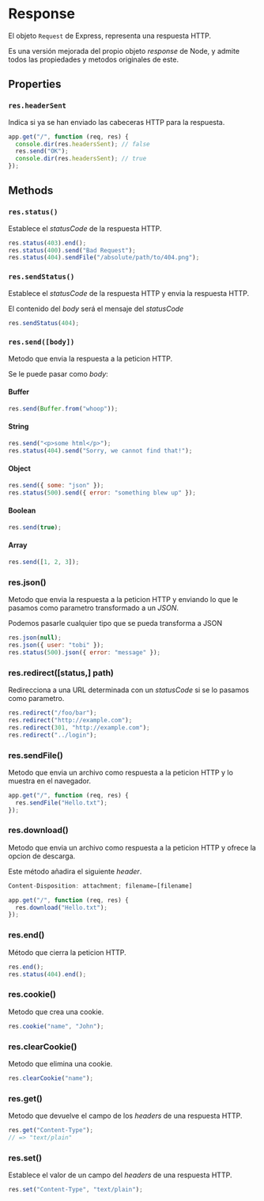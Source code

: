 # Response

El objeto `Request` de Express, representa una respuesta HTTP.

Es una versión mejorada del propio objeto _response_ de Node, y admite todos las propiedades y metodos originales de este.

## Properties

### `res.headerSent`

Indica si ya se han enviado las cabeceras HTTP para la respuesta.

```js
app.get("/", function (req, res) {
  console.dir(res.headersSent); // false
  res.send("OK");
  console.dir(res.headersSent); // true
});
```

## Methods

### `res.status()`

Establece el _statusCode_ de la respuesta HTTP.

```js
res.status(403).end();
res.status(400).send("Bad Request");
res.status(404).sendFile("/absolute/path/to/404.png");
```

### `res.sendStatus()`

Establece el _statusCode_ de la respuesta HTTP y envia la respuesta HTTP.

El contenido del _body_ será el mensaje del _statusCode_

```js
res.sendStatus(404);
```

### `res.send([body])`

Metodo que envia la respuesta a la peticion HTTP.

Se le puede pasar como _body_:

#### Buffer

```js
res.send(Buffer.from("whoop"));
```

#### String

```js
res.send("<p>some html</p>");
res.status(404).send("Sorry, we cannot find that!");
```

#### Object

```js
res.send({ some: "json" });
res.status(500).send({ error: "something blew up" });
```

#### Boolean

```js
res.send(true);
```

#### Array

```js
res.send([1, 2, 3]);
```

### res.json()

Metodo que envia la respuesta a la peticion HTTP y enviando lo que le pasamos como parametro transformado a un _JSON_.

Podemos pasarle cualquier tipo que se pueda transforma a JSON

```js
res.json(null);
res.json({ user: "tobi" });
res.status(500).json({ error: "message" });
```

### res.redirect([status,] path)

Redirecciona a una URL determinada con un _statusCode_ si se lo pasamos como parametro.

```js
res.redirect("/foo/bar");
res.redirect("http://example.com");
res.redirect(301, "http://example.com");
res.redirect("../login");
```

### res.sendFile()

Metodo que envia un archivo como respuesta a la peticion HTTP y lo muestra en el navegador.

```js
app.get("/", function (req, res) {
  res.sendFile("Hello.txt");
});
```

### res.download()

Metodo que envia un archivo como respuesta a la peticion HTTP y ofrece la opcion de descarga.

Este método añadira el siguiente _header_.

```js
Content-Disposition: attachment; filename=[filename]
```

```js
app.get("/", function (req, res) {
  res.download("Hello.txt");
});
```

### res.end()

Método que cierra la peticion HTTP.

```js
res.end();
res.status(404).end();
```

### res.cookie()

Metodo que crea una cookie.

```js
res.cookie("name", "John");
```

### res.clearCookie()

Metodo que elimina una cookie.

```js
res.clearCookie("name");
```

### res.get()

Metodo que devuelve el campo de los _headers_ de una respuesta HTTP.

```js
res.get("Content-Type");
// => "text/plain"
```

### res.set()

Establece el valor de un campo del _headers_ de una respuesta HTTP.

```js
res.set("Content-Type", "text/plain");
```
